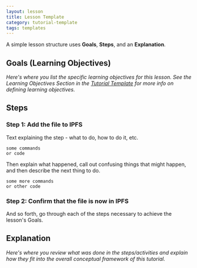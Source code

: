 ```yaml
---
layout: lesson
title: Lesson Template
category: tutorial-template
tags: templates
---
```


A simple lesson structure uses **Goals**, **Steps**, and an **Explanation**.

## Goals (Learning Objectives)

_Here's where you list the specific learning objectives for this lesson. See the Learning Objectives Section in the [Tutorial Template](../..) for more info on defining learning objectives._

## Steps
### Step 1: Add the file to IPFS

Text explaining the step - what to do, how to do it, etc.

```
some commands
or code
```

Then explain what happened, call out confusing things that might happen, and then describe the next thing to do.

```
some more commands
or other code
```

### Step 2: Confirm that the file is now in IPFS

And so forth, go through each of the steps necessary to achieve the lesson's Goals.

## Explanation

_Here's where you review what was done in the steps/activities and explain how they fit into the overall conceptual framework of this tutorial._
